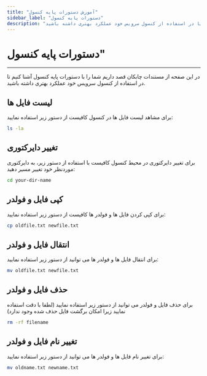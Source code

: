 ```yaml
---
title: "آموزش دستورات پایه کنسول"
sidebar_label: "دستورات پایه کنسول"
description: "در این صفحه از مستندات چابکان قصد داریم شما را با دستورات پایه کنسول آشنا کنیم تا در استفاده از کنسول سرویس خود عملکرد بهتری داشته باشید."
---
```


# دستورات پایه کنسول"
---

در این صفحه از مستندات چابکان قصد داریم شما را با دستورات پایه کنسول آشنا کنیم تا در استفاده از کنسول سرویس خود عملکرد بهتری داشته باشید.

## لیست فایل ها

برای مشاهد لیست فایل ها در کنسول کافیست از دستور زیر استفاده نمایید:

```bash
ls -la
```

## تغییر دایرکتوری

برای تغییر دایرکتوری در محیط کنسول کافیست با استفاده از دستور زیر، به دایرکتوری موردنظر خود تغییر مسیر دهید:

```bash
cd your-dir-name
```

## کپی فایل و فولدر

برای کپی کردن فایل ها و فولدر ها کافیست از دستور زیر استفاده نمایید:

```bash
cp oldfile.txt newfile.txt
```

## انتقال فایل و فولدر

برای انتقال فایل ها و فولدر ها می توانید از دستور زیر استفاده نمایید:

```bash
mv oldfile.txt newfile.txt
```

## حذف فایل و فولدر

برای حذف فایل و فولدر می توانید از دستور زیر استفاده نمایید (لطفا با دقت استفاده نمایید زیرا امکان برگشت فایل حذف شده وجود ندارد)

```bash
rm -rf filename
```

## تغییر نام فایل و فولدر

برای تغییر نام فایل ها و فولدر ها می توانید از دستور زیر استفاده نمایید:

```bash
mv oldname.txt newname.txt
```
